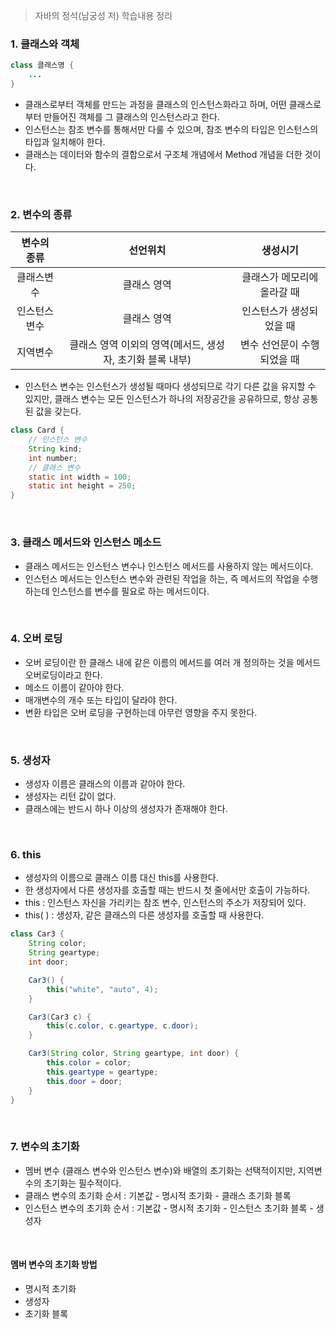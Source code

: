 > 자바의 정석(남궁성 저) 학습내용 정리

### 1. 클래스와 객체
```java
class 클래스명 {
	...
}
```
- 클래스로부터 객체를 만드는 과정을 클래스의 인스턴스화라고 하며, 어떤 클래스로부터 만들어진 객체를 그 클래스의 인스턴스라고 한다.
- 인스턴스는 참조 변수를 통해서만 다룰 수 있으며, 참조 변수의 타입은 인스턴스의 타입과 일치해야 한다.
- 클래스는 데이터와 함수의 결합으로서 구조체 개념에서 Method 개념을 더한 것이다.
<br>

### 2. 변수의 종류
|변수의 종류|선언위치|생성시기|
|:-:|:-:|:-:|
|클래스변수|클래스 영역|클래스가 메모리에 올라갈 때|
|인스턴스변수|클래스 영역|인스턴스가 생성되었을 때|
|지역변수|클래스 영역 이외의 영역(메서드, 생성자, 초기화 블록 내부)|변수 선언문이 수행되었을 때|

- 인스턴스 변수는 인스턴스가 생성될 때마다 생성되므로 각기 다른 값을 유지할 수 있지만, 클래스 변수는 모든 인스턴스가 하나의 저장공간을 공유하므로, 항상 공통된 값을 갖는다.

```java
class Card {
	// 인스턴스 변수
	String kind;
	int number;
	// 클래스 변수
	static int width = 100;
	static int height = 250;
}
```
<br>

### 3. 클래스 메서드와 인스턴스 메소드
- 클래스 메서드는 인스턴스 변수나 인스턴스 메서드를 사용하지 않는 메서드이다.
- 인스턴스 메서드는 인스턴스 변수와 관련된 작업을 하는, 즉 메서드의 작업을 수행하는데 인스턴스를 변수를 필요로 하는 메서드이다.
<br>

### 4. 오버 로딩
- 오버 로딩이란 한 클래스 내에 같은 이름의 메서드를 여러 개 정의하는 것을 메서드 오버로딩이라고 한다.
- 메소드 이름이 같아야 한다.
- 매개변수의 개수 또는 타입이 달라야 한다.
- 변환 타입은 오버 로딩을 구현하는데 아무런 영향을 주지 못한다.
<br>

### 5. 생성자
- 생성자 이름은 클래스의 이름과 같아야 한다.
- 생성자는 리턴 값이 없다.
- 클래스에는 반드시 하나 이상의 생성자가 존재해야 한다.
<br>

### 6. this
- 생성자의 이름으로 클래스 이름 대신 this를 사용한다.
- 한 생성자에서 다른 생성자를 호출할 때는 반드시 첫 줄에서만 호출이 가능하다.
- this : 인스턴스 자신을 가리키는 참조 변수, 인스턴스의 주소가 저장되어 있다.
- this( ) : 생성자, 같은 클래스의 다른 생성자를 호출할 때 사용한다.
```java
class Car3 {
	String color;
	String geartype;
	int door;

	Car3() {
		this("white", "auto", 4);
	}

	Car3(Car3 c) {
		this(c.color, c.geartype, c.door);
	}

	Car3(String color, String geartype, int door) {
		this.color = color;
		this.geartype = geartype;
		this.door = door;
	}
}
```
<br>

### 7. 변수의 초기화
- 멤버 변수 (클래스 변수와 인스턴스 변수)와 배열의 초기화는 선택적이지만, 지역변수의 초기화는 필수적이다.
- 클래스 변수의 초기화 순서 : 기본값 - 명시적 초기화 - 클래스 초기화 블록
- 인스턴스 변수의 초기화 순서 : 기본값 - 명시적 초기화 - 인스턴스 초기화 블록 - 생성자
<br>

#### 멤버 변수의 초기화 방법
- 명시적 초기화
- 생성자
- 초기화 블록
